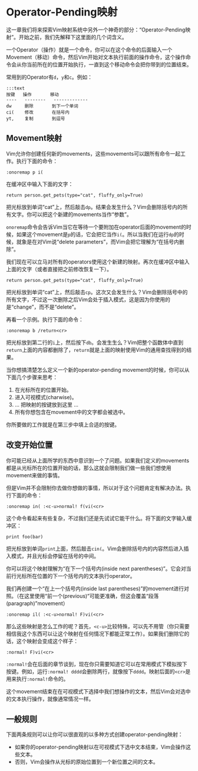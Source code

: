 
Operator-Pending映射
=========================

这一章我们将来探索Vim映射系统中另外一个神奇的部分：“Operator-Pending映射”。开始之前，我们先解释下这里面的几个词含义。

一个Operator（操作）就是一个命令，你可以在这个命令的后面输入一个Movement（移动）命令，然后Vim开始对文本执行前面的操作命令，这个操作命令会从你当前所在的位置开始执行，一直到这个移动命令会把你带到的位置结束。

常用到的Operator有`d`，`y`和`c`。例如：

    :::text
    按键   操作       移动
    ----   --------   -------------
    dw     删除       到下一个单词
    ci(    修改       在括号内
    yt,    复制       到逗号

Movement映射
-----------------

Vim允许你创建任何新的movements，这些movements可以跟所有命令一起工作。执行下面的命令：

    :onoremap p i(

在缓冲区中输入下面的文字：

    return person.get_pets(type="cat", fluffy_only=True)

把光标放到单词“cat”上，然后敲击`dp`。结果会发生什么？Vim会删除括号内的所有文字。你可以把这个新建的movements当作“参数”。

`onoremap`命令会告诉Vim当它在等待一个要附加在operator后面的movement的时候，如果这个movement是`p`的话，它会把它当作`i(`。所以当我们在运行`dp`的时候，就象是在对Vim说“delete parameters”，而Vim会把它理解为“在括号内删除”。

我们现在可以立马对所有的operators使用这个新建的映射。再次在缓冲区中输入上面的文字（或者直接把之前修改恢复一下）。

    return person.get_pets(type="cat", fluffy_only=True)

把光标放到单词“cat”上，然后敲击`cp`。这次又会发生什么？Vim会删除括号中的所有文字，不过这一次删除之后Vim会处于插入模式，这是因为你使用的是“change”，而不是“delete”。

再看一个示例。执行下面的命令：

    :onoremap b /return<cr>

把光标放到第二行的`i`上，然后按下`db`。会发生生么？Vim把整个函数体中直到`return`上面的内容都删除了，`return`就是上面的映射使用Vim的通用查找得到的结果。

当你想搞清楚怎么定义一个新的operator-pending movement的时候，你可以从下面几个步骤来思考：

1. 在光标所在的位置开始。
2. 进入可视模式(charwise)。
3. ... 把映射的按键放到这里 ...
4. 所有你想包含在movement中的文字都会被选中。

你所要做的工作就是在第三步中填上合适的按键。

改变开始位置
------------------

你可能已经从上面所学的东西中意识到一个了问题。如果我们定义的movements都是从光标所在的位置开始的话，那么这就会限制我们做一些我们想使用movement来做的事情。

但是Vim并不会限制你去做你想做的事情，所以对于这个问题肯定有解决办法。执行下面的命令：

    :onoremap in( :<c-u>normal! f(vi(<cr>

这个命令看起来有些复杂，不过我们还是先试试它能干什么。将下面的文字输入缓冲区：

    print foo(bar)

把光标放到单词`print`上面，然后敲击`cin(`。Vim会删除括号内的内容然后进入插入模式，并且光标会停留在括号的中间。

你可以将这个映射理解为“在下一个括号内(inside next parentheses)”。它会对当前行光标所在位置的下一个括号内的文本执行operator。

我们再创建一个“在上一个括号内(inside last parentheses)”的movement进行对照。（在这里使用“前一个(previous)“可能更准确，但这会覆盖“段落(paragraph)”movement）

    :onoremap il( :<c-u>normal! F)vi(<cr>

那么这些映射是怎么工作的呢？首先，`<c-u>`比较特殊，可以先不用管（你只需要相信我这个东西可以让这个映射在任何情况下都能正常工作）。如果我们删除它的话，这个映射会变成这个样子：

    :normal! F)vi(<cr>

`:normal!`会在后面的章节谈到，现在你只需要知道它可以在常用模式下模拟按下按键。例如，运行`:normal! dddd`会删除两行，就像按下`dddd`。映射后面的`<cr>`是用来执行`:normal!`命令的。

这个movement结束在在可视模式下选择中我们想操作的文本，然后Vim会对选中的文本执行操作，就像通常情况一样。

一般规则
-------------

下面两条规则可以让你可以很直观的以多种方式创建operator-pending映射：

* 如果你的operator-pending映射以在可视模式下选中文本结束，Vim会操作这些文本。
* 否则，Vim会操作从光标的原始位置到一个新位置之间的文本。

